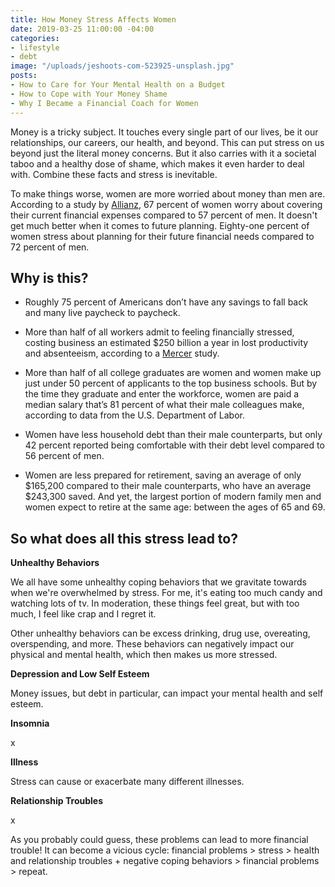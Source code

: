 ```yaml
---
title: How Money Stress Affects Women
date: 2019-03-25 11:00:00 -04:00
categories:
- lifestyle
- debt
image: "/uploads/jeshoots-com-523925-unsplash.jpg"
posts:
- How to Care for Your Mental Health on a Budget
- How to Cope with Your Money Shame
- Why I Became a Financial Coach for Women
---
```


Money is a tricky subject. It touches every single part of our lives, be it our relationships, our careers, our health, and beyond. This can put stress on us beyond just the literal money concerns. But it also carries with it a societal taboo and a healthy dose of shame, which makes it even harder to deal with. Combine these facts and stress is inevitable.

To make things worse, women are more worried about money than men are. According to a study by [Allianz](http://www.allianzusa.com/lovefamilymoney/insights/financial-stress-affects-men-and-women-differently/), 67 percent of women worry about covering their current financial expenses compared to 57 percent of men. It doesn't get much better when it comes to future planning. Eighty-one percent of women stress about planning for their future financial needs compared to 72 percent of men.

## Why is this?

* Roughly 75 percent of Americans don’t have any savings to fall back and many live paycheck to paycheck.

* More than half of all workers admit to feeling financially stressed, costing business an estimated $250 billion a year in lost productivity and absenteeism, according to a [Mercer](https://www.mercer.com/newsroom/financial-stress-could-cost-us-employers-up-to-250-billion-in-lost-wages-annually-finds-new-mercer-survey.html) study.

* More than half of all college graduates are women and women make up just under 50 percent of applicants to the top business schools. But by the time they graduate and enter the workforce, women are paid a median salary that’s 81 percent of what their male colleagues make, according to data from the U.S. Department of Labor.

* Women have less household debt than their male counterparts, but only 42 percent reported being comfortable with their debt level compared to 56 percent of men.

* Women are less prepared for retirement, saving an average of only $165,200 compared to their male counterparts, who have an average $243,300 saved. And yet, the largest portion of modern family men and women expect to retire at the same age: between the ages of 65 and 69.

## So what does all this stress lead to?

**Unhealthy Behaviors**

We all have some unhealthy coping behaviors that we gravitate towards when we're overwhelmed by stress. For me, it's eating too much candy and watching lots of tv. In moderation, these things feel great, but with too much, I feel like crap and I regret it.

Other unhealthy behaviors can be excess drinking, drug use, overeating, overspending, and more. These behaviors can negatively impact our physical and mental health, which then makes us more stressed.

**Depression and Low Self Esteem**

Money issues, but debt in particular, can impact your mental health and self esteem.

**Insomnia**

x

**Illness**

Stress can cause or exacerbate many different illnesses.

**Relationship Troubles**

x

As you probably could guess, these problems can lead to more financial trouble! It can become a vicious cycle: financial problems > stress > health and relationship troubles \+ negative coping behaviors > financial problems > repeat.